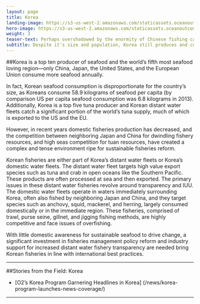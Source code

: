 ```yaml
---
layout: page
title: Korea
landing-image: https://s3-us-west-2.amazonaws.com/staticassets.oceanoutcomes.org/rollover+images/placeholderrollover.jpg
hero-image: https://s3-us-west-2.amazonaws.com/staticassets.oceanoutcomes.org/hero+photos/placeholderhero.jpg
weight: 3
teaser-text: Perhaps overshadowed by the enormity of Chinese fishing capacity, or Japan’s international reputation as the primary seafood consuming region in Asia, Korea still produces and consumes more seafood than most any country on earth.
subtitle: Despite it's size and population, Korea still produces and consumes more seafood than most any country on earth.
---
```


##Korea is a top ten producer of seafood and the world’s fifth most seafood loving region—only China, Japan, the United States, and the European Union consume more seafood annually.

In fact, Korean seafood consumption is disproportionate for the country’s size, as Koreans consume 58.9 kilograms of seafood per capita (by comparison US per capita seafood consumption was 6.8 kilograms in 2013). Additionally, Korea is a top five tuna producer and Korean distant water fleets catch a significant portion of the world’s tuna supply, much of which is exported to the US and the EU. 

However, in recent years domestic fisheries production has decreased, and the competition between neighboring Japan and China for dwindling fishery resources, and high seas competition for tuan resources, have created a complex and tense environment ripe for sustainable fisheries reform.

Korean fisheries are either part of Korea’s distant water fleets or Korea’s domestic water fleets. The distant water fleet targets high value export species such as tuna and crab in open oceans like the Southern Pacific. These products are often processed at sea and then exported. The primary issues in these distant water fisheries revolve around transparency and IUU. The domestic water fleets operate in waters immediately surrounding Korea, often also fished by neighboring Japan and China, and they target species such as anchovy, squid, mackerel, and herring, largely consumed domestically or in the immediate region. These fisheries, comprised of trawl, purse seine, gillnet, and jigging fishing methods, are highly competitive and face issues of overfishing.

With little domestic awareness for sustainable seafood to drive change, a significant investment in fisheries management policy reform and industry support for increased distant water fishery transparency are needed bring Korean fisheries in line with international best practices.

---
##Stories from the Field: Korea

* [O2’s Korea Program Garnering Headlines in Korea] (/news/korea-program-launches-news-coverage/)

---
